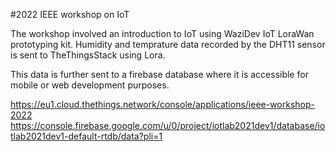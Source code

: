 #2022 IEEE workshop on IoT

The workshop involved an introduction to IoT using WaziDev IoT LoraWan prototyping kit.
Humidity and temprature data recorded by the DHT11 sensor is sent to TheThingsStack using Lora.

This data is further sent to a firebase database where it is accessible for mobile or web development purposes.


https://eu1.cloud.thethings.network/console/applications/ieee-workshop-2022
https://console.firebase.google.com/u/0/project/iotlab2021dev1/database/iotlab2021dev1-default-rtdb/data?pli=1
